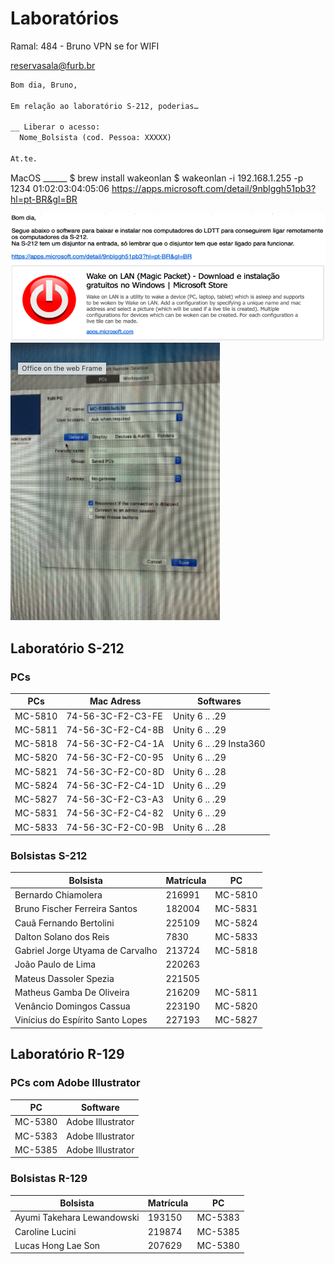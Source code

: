 # Laboratórios

Ramal: 484 - Bruno
VPN se for WIFI

[reservasala@furb.br](mailto:reservasala@furb.br)  

```markdown
Bom dia, Bruno,

Em relação ao laboratório S-212, poderias…

__ Liberar o acesso:
  Nome_Bolsista (cod. Pessoa: XXXXX)

At.te.
```

MacOS ______
$ brew install wakeonlan
$ wakeonlan -i 192.168.1.255 -p 1234 01:02:03:04:05:06
<https://apps.microsoft.com/detail/9nblggh51pb3?hl=pt-BR&gl=BR>

![WakeLan](WakeLan.png)  
![RD_CFG](RD_CFG.png)  

## Laboratório S-212

### PCs

| PCs     | Mac Adress          | Softwares               |
|---------|---------------------|-------------------------|
| MC-5810 | 74-56-3C-F2-C3-FE   | Unity 6 .. .29          |
| MC-5811 | 74-56-3C-F2-C4-8B   | Unity 6 .. .29          |
| MC-5818 | 74-56-3C-F2-C4-1A   | Unity 6 .. .29 Insta360 |
| MC-5820 | 74-56-3C-F2-C0-95   | Unity 6 .. .29          |
| MC-5821 | 74-56-3C-F2-C0-8D   | Unity 6 .. .28          |
| MC-5824 | 74-56-3C-F2-C4-1D   | Unity 6 .. .29          |
| MC-5827 | 74-56-3C-F2-C3-A3   | Unity 6 .. .29          |
| MC-5831 | 74-56-3C-F2-C4-82   | Unity 6 .. .29          |
| MC-5833 | 74-56-3C-F2-C0-9B   | Unity 6 .. .28          |

### Bolsistas S-212

| Bolsista                             | Matrícula | PC       |
|--------------------------------------|-----------|----------|
| Bernardo Chiamolera                  | 216991    | MC-5810  |
| Bruno Fischer Ferreira Santos        | 182004    | MC-5831  |
| Cauã Fernando Bertolini              | 225109    | MC-5824  |
| Dalton Solano dos Reis               | 7830      | MC-5833  |
| Gabriel Jorge Utyama de Carvalho     | 213724    | MC-5818  |
| João Paulo de Lima                   | 220263    |          |
| Mateus Dassoler Spezia               | 221505    |          |
| Matheus Gamba De Oliveira            | 216209    | MC-5811  |
| Venâncio Domingos Cassua             | 223190    | MC-5820  |
| Vinícius do Espírito Santo Lopes     | 227193    | MC-5827  |

## Laboratório R-129

### PCs com Adobe Illustrator

| PC       | Software           |
|----------|--------------------|
| MC-5380  | Adobe Illustrator  |
| MC-5383  | Adobe Illustrator  |
| MC-5385  | Adobe Illustrator  |

### Bolsistas R-129

| Bolsista                        | Matrícula | PC       |
|---------------------------------|-----------|----------|
| Ayumi Takehara Lewandowski      | 193150    | MC-5383  |
| Caroline Lucini                 | 219874    | MC-5385  |
| Lucas Hong Lae Son              | 207629    | MC-5380  |
